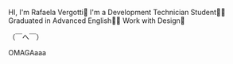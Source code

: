 HI, I'm Rafaela Vergotti🤞
I'm a Development Technician Student👩‍💻
Graduated in Advanced English👩‍🎓
Work with Design🖤

（￣へ￣）

OMAGAaaa